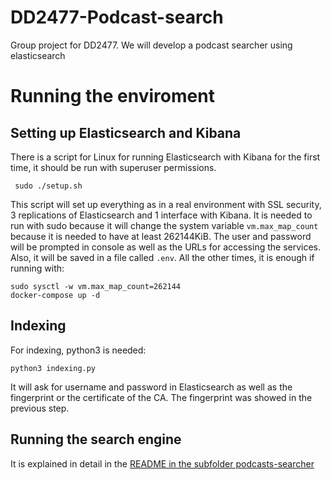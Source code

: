 # DD2477-Podcast-search
Group project for DD2477. We will develop a podcast searcher using elasticsearch

# Running the enviroment

## Setting up Elasticsearch and Kibana

There is a script for Linux for running Elasticsearch with Kibana for the first time, it should be run with superuser permissions.
```
 sudo ./setup.sh
```
This script will set up everything as in a real environment with SSL security, 3 replications of Elasticsearch and 1 interface with Kibana. It is needed to run with sudo because it will change the system variable `vm.max_map_count` because it is needed to have at least 262144KiB. The user and password will be prompted in console as well as the URLs for accessing the services. Also, it will be saved in a file called `.env`.
All the other times, it is enough if running with:
```
sudo sysctl -w vm.max_map_count=262144
docker-compose up -d
```

## Indexing

For indexing, python3 is needed:
```
python3 indexing.py
```
It will ask for username and password in Elasticsearch as well as the fingerprint or the certificate of the CA. The fingerprint was showed in the previous step.

## Running the search engine

It is explained in detail in the [README in the subfolder podcasts-searcher](podcast-searcher/README.md)
